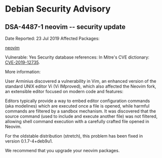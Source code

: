
Debian Security Advisory
========================


DSA-4487-1 neovim -- security update
------------------------------------



Date Reported:
23 Jul 2019
Affected Packages:

[neovim](https://packages.debian.org/src:neovim)

Vulnerable:
Yes
Security database references:
In Mitre's CVE dictionary: [CVE-2019-12735](https://security-tracker.debian.org/tracker/CVE-2019-12735).  

More information:

User Arminius discovered a vulnerability in Vim, an enhanced version of the
standard UNIX editor Vi (Vi IMproved), which also affected the Neovim fork, an
extensible editor focused on modern code and features:


Editors typically provide a way to embed editor configuration commands (aka
modelines) which are executed once a file is opened, while harmful commands
are filtered by a sandbox mechanism. It was discovered that the source
command (used to include and execute another file) was not filtered, allowing
shell command execution with a carefully crafted file opened in Neovim.


For the oldstable distribution (stretch), this problem has been fixed
in version 0.1.7-4+deb9u1.


We recommend that you upgrade your neovim packages.





